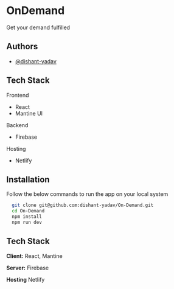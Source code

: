 
# OnDemand  

Get your demand fulfilled


## Authors

- [@dishant-yadav](https://www.github.com/dishant-yadav)


## Tech Stack

Frontend
 - React
 - Mantine UI

Backend
 - Firebase

Hosting 
 - Netlify
 
## Installation

Follow the below commands to run the app on your local system

```bash
  git clone git@github.com:dishant-yadav/On-Demand.git
  cd On-Demand
  npm install
  npm run dev
```
    
## Tech Stack

**Client:** React, Mantine

**Server:** Firebase

**Hosting** Netlify

